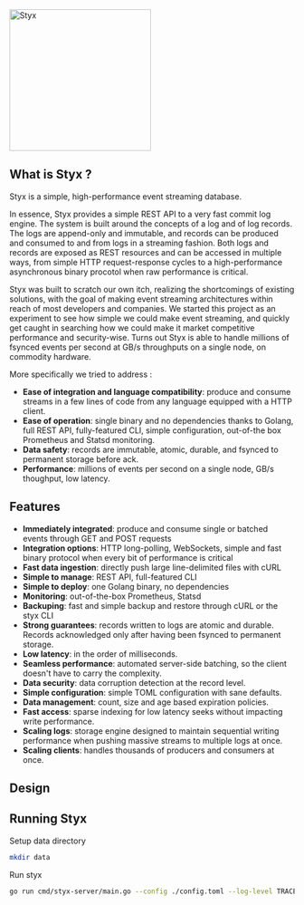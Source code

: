 <img src="https://gitlab.com/dataptive/styx/-/raw/master/docs/logo.png" alt="Styx" width="250">

What is Styx ?
--------------

Styx is a simple, high-performance event streaming database.

In essence, Styx provides a simple REST API to a very fast commit log engine. The system is built around the concepts of a log and of log records. The logs are append-only and immutable, and records can be produced and consumed to and from logs in a streaming fashion. Both logs and records are exposed as REST resources and can be accessed in multiple ways, from simple HTTP request-response cycles to a high-performance asynchronous binary procotol when raw performance is critical.

Styx was built to scratch our own itch, realizing the shortcomings of existing solutions, with the goal of making event streaming architectures within reach of most developers and companies. We started this project as an experiment to see how simple we could make event streaming, and quickly get caught in searching how we could make it market competitive performance and security-wise. Turns out Styx is able to handle millions of fsynced events per second at GB/s throughputs on a single node, on commodity hardware.

More specifically we tried to address :

- **Ease of integration and language compatibility**: produce and consume streams in a few lines of code from any language equipped with a HTTP client.
- **Ease of operation**: single binary and no dependencies thanks to Golang, full REST API, fully-featured CLI, simple configuration, out-of-the box Prometheus and Statsd monitoring.
- **Data safety**: records are immutable, atomic, durable, and fsynced to permanent storage before ack.
- **Performance**: millions of events per second on a single node, GB/s thoughput, low latency.

Features
--------

- **Immediately integrated**: produce and consume single or batched events through GET and POST requests
- **Integration options**: HTTP long-polling, WebSockets, simple and fast binary protocol when every bit of performance is critical
- **Fast data ingestion**: directly push large line-delimited files with cURL
- **Simple to manage**: REST API, full-featured CLI
- **Simple to deploy**: one Golang binary, no dependencies
- **Monitoring**: out-of-the-box Prometheus, Statsd
- **Backuping**: fast and simple backup and restore through cURL or the styx CLI
- **Strong guarantees**: records written to logs are atomic and durable. Records acknowledged only after having been fsynced to permanent storage.
- **Low latency**: in the order of milliseconds.
- **Seamless performance**: automated server-side batching, so the client doesn't have to carry the complexity.
- **Data security**: data corruption detection at the record level.
- **Simple configuration**: simple TOML configuration with sane defaults.
- **Data management**: count, size and age based expiration policies.
- **Fast access**: sparse indexing for low latency seeks without impacting write performance.
- **Scaling logs**: storage engine designed to maintain sequential writing performance when pushing massive streams to multiple logs at once. 
- **Scaling clients**: handles thousands of producers and consumers at once.


Design
------



Running Styx
------------

Setup data directory

```bash
mkdir data
```

Run styx

```bash
go run cmd/styx-server/main.go --config ./config.toml --log-level TRACE
```